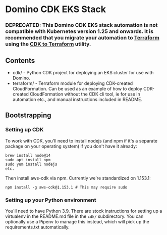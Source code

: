 # Domino CDK EKS Stack

### **DEPRECATED:** This Domino CDK EKS stack automation is not compatible with Kubernetes version 1.25 and onwards. It is recommended that you migrate your automation to [Terraform](https://github.com/dominodatalab/terraform-aws-eks) using the [CDK to Terraform](./convert/) utility.
## Contents

* cdk/ - Python CDK project for deploying an EKS cluster for use with Domino.
* terraform/ - Terraform module for deploying CDK-created CloudFormation. Can be used as an example of how to deploy CDK-created CloudFormation without the CDK cli tool, ie for use in automation etc., and manual instructions included in README.

## Bootstrapping

### Setting up CDK

To work with CDK, you'll need to install nodejs (and npm if it's a separate package on your operating system) if you don't have it already:

    brew install node@14
    sudo apt install npm
    sudo yum install nodejs
    etc.

Then install aws-cdk via npm. Currently we're standardized on 1.153.1:

    npm install -g aws-cdk@1.153.1 # This may require sudo

### Setting up your Python environment

You'll need to have Python 3.9. There are stock instructions for setting up a virtualenv in the README.md file in the `cdk/` subdirectory. You can optionally use a Pipenv to manage this instead, which will pick up the requirements.txt automatically.
